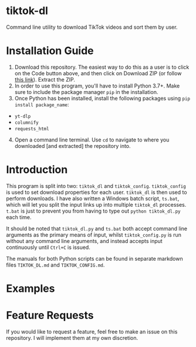 # tiktok-dl
Command line utility to download TikTok videos and sort them by user.

# Installation Guide
1. Download this repository. The easiest way to do this as a user is to click on the Code button above, and then click on Download ZIP (or follow [this link](https://github.com/CasualYT31/tiktok-dl/archive/refs/heads/main.zip)). Extract the ZIP.
2. In order to use this program, you'll have to install Python 3.7+. Make sure to include the package manager `pip` in the installation.
3. Once Python has been installed, install the following packages using `pip install package_name`:
- `yt-dlp`
- `columnify`
- `requests_html`
4. Open a command line terminal. Use `cd` to navigate to where you downloaded [and extracted] the repository into.

# Introduction
This program is split into two: `tiktok_dl` and `tiktok_config`. `tiktok_config` is used to set download properties for each user. `tiktok_dl` is then used to perform downloads. I have also written a Windows batch script, `ts.bat`, which will let you split the input links up into multiple `tiktok_dl` processes. `t.bat` is just to prevent you from having to type out `python tiktok_dl.py` each time.

It should be noted that `tiktok_dl.py` and `ts.bat` both accept command line arguments as the primary means of input, whilst `tiktok_config.py` is run without any command line arguments, and instead accepts input continuously until `Ctrl+C` is issued.

The manuals for both Python scripts can be found in separate markdown files `TIKTOK_DL.md` and `TIKTOK_CONFIG.md`.

# Examples

# Feature Requests
If you would like to request a feature, feel free to make an issue on this repository. I will implement them at my own discretion.
